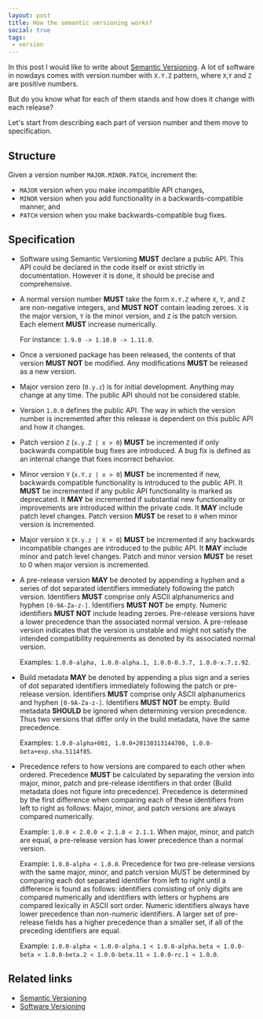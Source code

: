 ```yaml
---
layout: post
title: How the semantic versioning works?
social: true
tags:
 - version
---
```

In this post I would like to write about [Semantic Versioning][1]. 
A lot of software in nowdays comes with version number with `X.Y.Z` pattern, where `X`,`Y` and `Z` are positive numbers.

But do you know what for each of them stands and how does it change with each release?

<!--more-->

Let's start from describing each part of version number and them move to specification.

## Structure

Given a version number `MAJOR.MINOR.PATCH`, increment the:

 - `MAJOR` version when you make incompatible API changes,
 - `MINOR` version when you add functionality in a backwards-compatible manner, and
 - `PATCH` version when you make backwards-compatible bug fixes.

## Specification

 - Software using Semantic Versioning **MUST** declare a public API. This API could be declared in the code itself or exist strictly in documentation. However it is done, it should be precise and comprehensive.
 - A normal version number **MUST** take the form `X.Y.Z` where `X`, `Y`, and `Z` are non-negative integers, and **MUST NOT** contain leading zeroes. `X` is the major version, `Y` is the minor version, and `Z` is the patch version. Each element **MUST** increase numerically. 
   
   For instance: `1.9.0 -> 1.10.0 -> 1.11.0`.
 - Once a versioned package has been released, the contents of that version **MUST NOT** be modified. Any modifications **MUST** be released as a new version.
 - Major version zero (`0.y.z`) is for initial development. Anything may change at any time. The public API should not be considered stable.
 - Version `1.0.0` defines the public API. The way in which the version number is incremented after this release is dependent on this public API and how it changes.
 - Patch version `Z` (`x.y.Z | x > 0`) **MUST** be incremented if only backwards compatible bug fixes are introduced. A bug fix is defined as an internal change that fixes incorrect behavior.
 - Minor version `Y` (`x.Y.z | x > 0`) **MUST** be incremented if new, backwards compatible functionality is introduced to the public API. It **MUST** be incremented if any public API functionality is marked as deprecated. It **MAY** be incremented if substantial new functionality or improvements are introduced within the private code. It **MAY** include patch level changes. Patch version **MUST** be reset to `0` when minor version is incremented.
 - Major version `X` (`X.y.z | X > 0`) **MUST** be incremented if any backwards incompatible changes are introduced to the public API. It **MAY** include minor and patch level changes. Patch and minor version **MUST** be reset to 0 when major version is incremented.
 - A pre-release version **MAY** be denoted by appending a hyphen and a series of dot separated identifiers immediately following the patch version. Identifiers **MUST** comprise only ASCII alphanumerics and hyphen `[0-9A-Za-z-]`. Identifiers **MUST NOT** be empty. Numeric identifiers **MUST NOT** include leading zeroes. Pre-release versions have a lower precedence than the associated normal version. A pre-release version indicates that the version is unstable and might not satisfy the intended compatibility requirements as denoted by its associated normal version. 
 
   Examples: `1.0.0-alpha, 1.0.0-alpha.1, 1.0.0-0.3.7, 1.0.0-x.7.z.92`.
 - Build metadata **MAY** be denoted by appending a plus sign and a series of dot separated identifiers immediately following the patch or pre-release version. Identifiers **MUST** comprise only ASCII alphanumerics and hyphen `[0-9A-Za-z-]`. Identifiers **MUST NOT** be empty. Build metadata **SHOULD** be ignored when determining version precedence. Thus two versions that differ only in the build metadata, have the same precedence. 
 
   Examples: `1.0.0-alpha+001, 1.0.0+20130313144700, 1.0.0-beta+exp.sha.5114f85`.
 - Precedence refers to how versions are compared to each other when ordered. Precedence **MUST** be calculated by separating the version into major, minor, patch and pre-release identifiers in that order (Build metadata does not figure into precedence). Precedence is determined by the first difference when comparing each of these identifiers from left to right as follows: Major, minor, and patch versions are always compared numerically. 
 
   Example: `1.0.0 < 2.0.0 < 2.1.0 < 2.1.1`. 
   When major, minor, and patch are equal, a pre-release version has lower precedence than a normal version. 
   
   Example: `1.0.0-alpha < 1.0.0`. 
   Precedence for two pre-release versions with the same major, minor, and patch version MUST be determined by comparing each dot separated identifier from left to right until a difference is found as follows: identifiers consisting of only digits are compared numerically and identifiers with letters or hyphens are compared lexically in ASCII sort order. Numeric identifiers always have lower precedence than non-numeric identifiers. A larger set of pre-release fields has a higher precedence than a smaller set, if all of the preceding identifiers are equal. 
   
   Example: `1.0.0-alpha < 1.0.0-alpha.1 < 1.0.0-alpha.beta < 1.0.0-beta < 1.0.0-beta.2 < 1.0.0-beta.11 < 1.0.0-rc.1 < 1.0.0`.
   
  

   
  
  

   

   

   

   

   

  





## Related links

- [Semantic Versioning][1]
- [Software Versioning](https://en.wikipedia.org/wiki/Software_versioning)


[1]:http://semver.org/